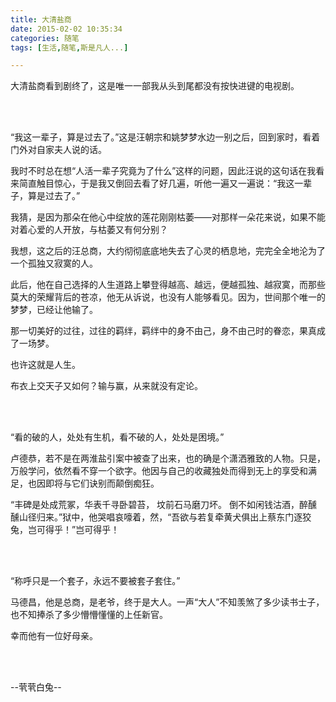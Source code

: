 ```yaml
---
title: 大清盐商
date: 2015-02-02 10:35:34
categories: 随笔
tags: [生活,随笔,斯是凡人...]

---
```

大清盐商看到剧终了，这是唯一一部我从头到尾都没有按快进键的电视剧。

<br /><br />

“我这一辈子，算是过去了。”这是汪朝宗和姚梦梦水边一别之后，回到家时，看着门外对自家夫人说的话。

我时不时总在想“人活一辈子究竟为了什么”这样的问题，因此汪说的这句话在我看来简直触目惊心，于是我又倒回去看了好几遍，听他一遍又一遍说：“我这一辈子，算是过去了。”

我猜，是因为那朵在他心中绽放的莲花刚刚枯萎——对那样一朵花来说，如果不能对着心爱的人开放，与枯萎又有何分别？

我想，这之后的汪总商，大约彻彻底底地失去了心灵的栖息地，完完全全地沦为了一个孤独又寂寞的人。

此后，他在自己选择的人生道路上攀登得越高、越远，便越孤独、越寂寞，而那些莫大的荣耀背后的苍凉，他无从诉说，也没有人能够看见。因为，世间那个唯一的梦梦，已经让他输了。

那一切美好的过往，过往的羁绊，羁绊中的身不由己，身不由己时的眷恋，果真成了一场梦。

也许这就是人生。

布衣上交天子又如何？输与赢，从来就没有定论。

<br /><br />

“看的破的人，处处有生机，看不破的人，处处是困境。”

卢德恭，若不是在两淮盐引案中被查了出来，也的确是个潇洒雅致的人物。只是，万般学问，依然看不穿一个欲字。他因与自己的收藏独处而得到无上的享受和满足，也因即将与它们诀别而颠倒痴狂。

“丰碑是处成荒冢，华表千寻卧碧苔， 坟前石马磨刀坏。 倒不如闲钱沽酒，醉醺醺山径归来。”狱中，他哭唱哀嚎着，然，“吾欲与若复牵黄犬俱出上蔡东门逐狡兔，岂可得乎！”岂可得乎！

<br /><br />

“称呼只是一个套子，永远不要被套子套住。”

马德昌，他是总商，是老爷，终于是大人。一声“大人”不知羡煞了多少读书士子，也不知捧杀了多少懵懵懂懂的上任新官。

幸而他有一位好母亲。

<br /><br />

--茕茕白兔--